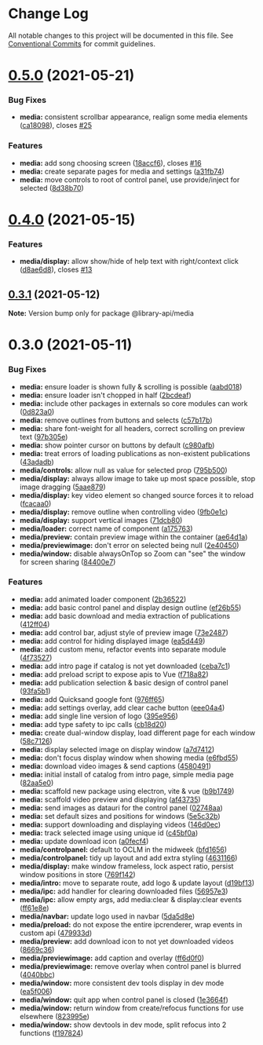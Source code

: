 # Change Log

All notable changes to this project will be documented in this file.
See [Conventional Commits](https://conventionalcommits.org) for commit guidelines.

# [0.5.0](https://github.com/BenShelton/library-api/compare/v0.4.0...v0.5.0) (2021-05-21)


### Bug Fixes

* **media:** consistent scrollbar appearance, realign some media elements ([ca18098](https://github.com/BenShelton/library-api/commit/ca18098c05a81ebe7dbcd64431bf893376753e1c)), closes [#25](https://github.com/BenShelton/library-api/issues/25)


### Features

* **media:** add song choosing screen ([18accf6](https://github.com/BenShelton/library-api/commit/18accf665458737c4c765edf135da4fe707c3d65)), closes [#16](https://github.com/BenShelton/library-api/issues/16)
* **media:** create separate pages for media and settings ([a31fb74](https://github.com/BenShelton/library-api/commit/a31fb7411aa0735469becb0b10862b4eae298791))
* **media:** move controls to root of control panel, use provide/inject for selected ([8d38b70](https://github.com/BenShelton/library-api/commit/8d38b70c14d8eef58ab9f6c9afe90822f7496401))





# [0.4.0](https://github.com/BenShelton/library-api/compare/v0.3.1...v0.4.0) (2021-05-15)


### Features

* **media/display:** allow show/hide of help text with right/context click ([d8ae6d8](https://github.com/BenShelton/library-api/commit/d8ae6d8ae26c62105ad2ea89d9b9a5618f540f34)), closes [#13](https://github.com/BenShelton/library-api/issues/13)





## [0.3.1](https://github.com/BenShelton/library-api/compare/v0.3.0...v0.3.1) (2021-05-12)

**Note:** Version bump only for package @library-api/media





# 0.3.0 (2021-05-11)


### Bug Fixes

* **media:** ensure loader is shown fully & scrolling is possible ([aabd018](https://github.com/BenShelton/library-api/commit/aabd018cc7852b0493a8e057942aa27d2045106c))
* **media:** ensure loader isn't chopped in half ([2bcdeaf](https://github.com/BenShelton/library-api/commit/2bcdeaf05cdf650955711edb1efcf917a7d10331))
* **media:** include other packages in externals so core modules can work ([0d823a0](https://github.com/BenShelton/library-api/commit/0d823a0ca23dd27cf789cec934905138422394c4))
* **media:** remove outlines from buttons and selects ([c57b17b](https://github.com/BenShelton/library-api/commit/c57b17b881baae9c067c1dcd8366a79c14210907))
* **media:** share font-weight for all headers, correct scrolling on preview text ([97b305e](https://github.com/BenShelton/library-api/commit/97b305e1d374d58d869f7d2f66feb256656a6ddf))
* **media:** show pointer cursor on buttons by default ([c980afb](https://github.com/BenShelton/library-api/commit/c980afbdcd24f5dc11c080a7a175b84a7dbc876c))
* **media:** treat errors of loading publications as non-existent publications ([43adadb](https://github.com/BenShelton/library-api/commit/43adadb3e363e000a523a67c21731f6488a42d3d))
* **media/controls:** allow null as value for selected prop ([795b500](https://github.com/BenShelton/library-api/commit/795b5003b173afd61f91ffba22adc665c2989768))
* **media/display:** always allow image to take up most space possible, stop image dragging ([5aae879](https://github.com/BenShelton/library-api/commit/5aae879d769a004274b6a0dff7d9b0356ed00464))
* **media/display:** key video element so changed source forces it to reload ([fcacaa0](https://github.com/BenShelton/library-api/commit/fcacaa0217f919ff60de817669838abcacf2102e))
* **media/display:** remove outline when controlling video ([9fb0e1c](https://github.com/BenShelton/library-api/commit/9fb0e1c2352147f322bd88efb69fd0ecf24dfc5b))
* **media/display:** support vertical images ([71dcb80](https://github.com/BenShelton/library-api/commit/71dcb80dfa5f6ced515c475c79b648a52b4a4983))
* **media/loader:** correct name of component ([a175763](https://github.com/BenShelton/library-api/commit/a17576301a90a54b1474c6f5382142ed7d1b9daf))
* **media/preview:** contain preview image within the container ([ae64d1a](https://github.com/BenShelton/library-api/commit/ae64d1a89bf04a9ce8eabc5e5130de1adb9e931b))
* **media/previewimage:** don't error on selected being null ([2e40450](https://github.com/BenShelton/library-api/commit/2e40450950c46916abcaa22febc51e8fcbd0b970))
* **media/window:** disable alwaysOnTop so Zoom can "see" the window for screen sharing ([84400e7](https://github.com/BenShelton/library-api/commit/84400e73445c6566e85fb6060a299e860f98a2c9))


### Features

* **media:** add animated loader component ([2b36522](https://github.com/BenShelton/library-api/commit/2b36522c1c6669f39920142b734f4762c3f2452d))
* **media:** add basic control panel and display design outline ([ef26b55](https://github.com/BenShelton/library-api/commit/ef26b556191e433f39796be29c0e5b79d37376e6))
* **media:** add basic download and media extraction of publications ([412ff04](https://github.com/BenShelton/library-api/commit/412ff047f3c07e2b12632cf301a3de765cd9caee))
* **media:** add control bar, adjust style of preview image ([73e2487](https://github.com/BenShelton/library-api/commit/73e2487757b4d90fb612648fe480c95e00a632b7))
* **media:** add control for hiding displayed image ([ea5d449](https://github.com/BenShelton/library-api/commit/ea5d449ea5fb19b5aa75f4092ff85573ec1a006e))
* **media:** add custom menu, refactor events into separate module ([4f73527](https://github.com/BenShelton/library-api/commit/4f73527eff4b1043ad7524c10c94f8dd492c0b1d))
* **media:** add intro page if catalog is not yet downloaded ([ceba7c1](https://github.com/BenShelton/library-api/commit/ceba7c1b3ba73b60247896809e8e361f198c331f))
* **media:** add preload script to expose apis to Vue ([f718a82](https://github.com/BenShelton/library-api/commit/f718a82a949e80d9cf3f6d6931b1c03b05acea5b))
* **media:** add publication selection & basic design of control panel ([93fa5b1](https://github.com/BenShelton/library-api/commit/93fa5b10178c1f2a71653872cec3ad8020692477))
* **media:** add Quicksand google font ([976ff65](https://github.com/BenShelton/library-api/commit/976ff6547f340ab48c1fd6ead5c389332272ad3f))
* **media:** add settings overlay, add clear cache button ([eee04a4](https://github.com/BenShelton/library-api/commit/eee04a47b75f88e331cd37daf8a0b2b0c4c63444))
* **media:** add single line version of logo ([395e956](https://github.com/BenShelton/library-api/commit/395e95613e0fc8f334a696596411296c6269ac17))
* **media:** add type safety to ipc calls ([cb18d20](https://github.com/BenShelton/library-api/commit/cb18d204c90c33bb650b1dca1ce839d76d755d91))
* **media:** create dual-window display, load different page for each window ([58c7126](https://github.com/BenShelton/library-api/commit/58c7126df1a46860fad30b60d2fe6b035d059404))
* **media:** display selected image on display window ([a7d7412](https://github.com/BenShelton/library-api/commit/a7d7412e1ea813f7c46000c24bc89cd8b278077d))
* **media:** don't focus display window when showing media ([e6fbd55](https://github.com/BenShelton/library-api/commit/e6fbd55718bb1387cf8316511a9ee19b86d95551))
* **media:** download video images & send captions ([4580491](https://github.com/BenShelton/library-api/commit/4580491c2b5d60fa82f2e4d30bc1c6db62d6fede))
* **media:** initial install of catalog from intro page, simple media page ([82aa5e0](https://github.com/BenShelton/library-api/commit/82aa5e0688a3fb71a525960e34f8e1944c592c00))
* **media:** scaffold new package using electron, vite & vue ([b9b1749](https://github.com/BenShelton/library-api/commit/b9b17492e07a23fd5c234e749e604d059ab8fbea))
* **media:** scaffold video preview and displaying ([af43735](https://github.com/BenShelton/library-api/commit/af4373584ab33d10a3995694d75f83d4fe58e115))
* **media:** send images as datauri for the control panel ([02748aa](https://github.com/BenShelton/library-api/commit/02748aa119b740d127f4d638356541f5af54c699))
* **media:** set default sizes and positions for windows ([5e5c32b](https://github.com/BenShelton/library-api/commit/5e5c32bafcb71926ae39bb44263a2f8d102a7538))
* **media:** support downloading and displaying videos ([146d0ec](https://github.com/BenShelton/library-api/commit/146d0ecac8093fb5bd053ca68b7fcd8568a777e4))
* **media:** track selected image using unique id ([c45bf0a](https://github.com/BenShelton/library-api/commit/c45bf0a3c4e668ce3c91e21a051e167ac50484f2))
* **media:** update download icon ([a0fecf4](https://github.com/BenShelton/library-api/commit/a0fecf47ff76bc1e3bf5171e631595433e14fc79))
* **media/controlpanel:** default to OCLM in the midweek ([bfd1656](https://github.com/BenShelton/library-api/commit/bfd1656c8735ddd0f3f5f05fd6f73a507bda1ffb))
* **media/controlpanel:** tidy up layout and add extra styling ([4631166](https://github.com/BenShelton/library-api/commit/4631166c3da8dbce63fb7fb43c4121c0acb39119))
* **media/display:** make window frameless, lock aspect ratio, persist window positions in store ([769f142](https://github.com/BenShelton/library-api/commit/769f142725200b13f346001651444c3353dbf97d))
* **media/intro:** move to separate route, add logo & update layout ([d19bf13](https://github.com/BenShelton/library-api/commit/d19bf13c1d06703dcd6b6af8406aa17da115faca))
* **media/ipc:** add handler for clearing downloaded files ([56957e3](https://github.com/BenShelton/library-api/commit/56957e308bc61c65d96fef210b2684e23cc777d9))
* **media/ipc:** allow empty args, add media:clear & display:clear events ([ff61e8e](https://github.com/BenShelton/library-api/commit/ff61e8e9f873b3a3250c9cec106bce14b88bdef2))
* **media/navbar:** update logo used in navbar ([5da5d8e](https://github.com/BenShelton/library-api/commit/5da5d8edd1b9a46fd0a3bd3556ad421f982dac43))
* **media/preload:** do not expose the entire ipcrenderer, wrap events in custom api ([479933d](https://github.com/BenShelton/library-api/commit/479933d5f9bea42d55b07d9f0300af3958f63bbb))
* **media/preview:** add download icon to not yet downloaded videos ([8669c36](https://github.com/BenShelton/library-api/commit/8669c367d8518930a5bb499eaf3af01bece03d3c))
* **media/previewimage:** add caption and overlay ([ff6d0f0](https://github.com/BenShelton/library-api/commit/ff6d0f07608085950c067f19981a23ee77e77dd6))
* **media/previewimage:** remove overlay when control panel is blurred ([4040bbc](https://github.com/BenShelton/library-api/commit/4040bbc81d3af4073248793af1debc7d5ccf8c5e))
* **media/window:** more consistent dev tools display in dev mode ([ea5f006](https://github.com/BenShelton/library-api/commit/ea5f006744191f83281707d2458f7bec0b1d7c8f))
* **media/window:** quit app when control panel is closed ([1e3664f](https://github.com/BenShelton/library-api/commit/1e3664f310e4c2951487beef32c30b76d8929d71))
* **media/window:** return window from create/refocus functions for use elsewhere ([823995e](https://github.com/BenShelton/library-api/commit/823995e8074a2939a85e4b3c1f636f52a3581767))
* **media/window:** show devtools in dev mode, split refocus into 2 functions ([f197824](https://github.com/BenShelton/library-api/commit/f19782401423f81626f5b10f9a0dea614975f82e))
